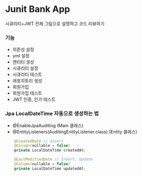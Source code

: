 # Junit Bank App

시큐리티+JWT 전체 그림으로 설명하고 코드 리뷰하기

### 기능
- 의존성 설정
- yml 설정
- 엔티티 생성
- 시큐리티 설정
- 시큐리티 테스트
- 레포지토리 생성
- 회원가입
- 회원가입 테스트
- JWT 인증, 인가 테스트


### Jpa LocalDateTime 자동으로 생성하는 법
- @EnableJpaAuditing (Main 클래스)
- @EntityListeners(AuditingEntityListener.class) (Entity 클래스)
```java
    @CreatedDate // Insert
    @Column(nullable = false)
    private LocalDateTime createdAt;

    @LastModifiedDate // Insert, Update
    @Column(nullable = false)
    private LocalDateTime updatedAt;
```